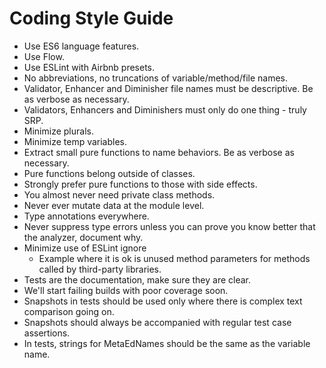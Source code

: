 Coding Style Guide
======

* Use ES6 language features.
* Use Flow.
* Use ESLint with Airbnb presets.
* No abbreviations, no truncations of variable/method/file names.
* Validator, Enhancer and Diminisher file names must be descriptive. Be as verbose as necessary.
* Validators, Enhancers and Diminishers must only do one thing - truly SRP.
* Minimize plurals.
* Minimize temp variables.
* Extract small pure functions to name behaviors. Be as verbose as necessary.
* Pure functions belong outside of classes.
* Strongly prefer pure functions to those with side effects.
* You almost never need private class methods.
* Never ever mutate data at the module level.
* Type annotations everywhere.
* Never suppress type errors unless you can prove you know better that the analyzer, document why.
* Minimize use of ESLint ignore
  * Example where it is ok is unused method parameters for methods called by third-party libraries.
* Tests are the documentation, make sure they are clear.
* We'll start failing builds with poor coverage soon.
* Snapshots in tests should be used only where there is complex text comparison going on.
* Snapshots should always be accompanied with regular test case assertions.
* In tests, strings for MetaEdNames should be the same as the variable name.
